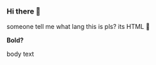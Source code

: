 ### Hi there 👋

someone tell me what lang this is pls?
its HTML :hot_face:

<b> Bold?</b>

<html>
  <head>
    <link rel="stylesheet" href="https://raw.githubusercontent.com/AirplanegoBrr/AirplaneGoBrr/main/Style.css">
  </head>
  
  <body>
  body text
  </body>
  
  </html>






<!--
- 🔭 I’m currently working on ...
- 🌱 I’m currently learning ...
- 👯 I’m looking to collaborate on ...
- 🤔 I’m looking for help with ...
- 💬 Ask me about ...
- 📫 How to reach me: ...
- 😄 Pronouns: ...
- ⚡ Fun fact: ...
-->
